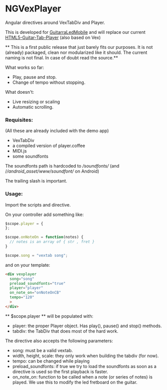 # NGVexPlayer

Angular directives around VexTabDiv and Player.

This is developed for [GuitarraLedMobile](https://github.com/CrearAyT/GuitarraLedMobile) and will replace our current
[HTML5-Guitar-Tab-Player](https://github.com/CrearAyT/HTML5-Guitar-Tab-Player) (also based on Vex)


** This is a first public release that just barely fits our purposes.
It is not (already) packaged, clean nor modularized like it should.
The current naming is not final.
In case of doubt read the source.**


What works so far:

  * Play, pause and stop.
  * Change of tempo without stopping.

What doesn't:

  * Live resizing or scaling
  * Automatic scrolling.

### Requisites:
(All these are already included with the demo app)

  * VexTabDiv
  * a compiled version of player.coffee
  * MIDI.js
  * some soundfonts

The soundfonts path is hardcoded to */soundfonts/* (and /*/android_asset/www/soundfont/* on Android)

The trailing slash is important.

### Usage:

Import the scripts and directive.

On your controller add something like:


```javascript
$scope.player = {
};

$scope.onNoteOn = function(notes) {
  // notes is an array of { str , fret }
}

$scope.song = "vextab song";
```

and on your template:

```html
<div vexplayer
  song="song"
  preload_soundfonts="true"
  player="player"
  on_note_on="onNoteOnCB"
  tempo="120"
  >
</div>
```

** $scope.player ** will be populated with:

  * player: the proper Player object. Has play(), pause() and stop() methods.
  * tabdiv: the TabDiv that does most of the hard work.

The directive also accepts the following parameters:

  * song: must be a valid vextab.
  * width, height, scale: they only work when building the tabdiv (for now).
  * tempo: can be changed while playing
  * preload_soundfonts: if true we try to load the soundfonts as soon as a directive is used so the first playback is faster.
  * on_note_on: function to be called when a note (or series of notes) is played. We use this to modify the led fretboard on the guitar.
